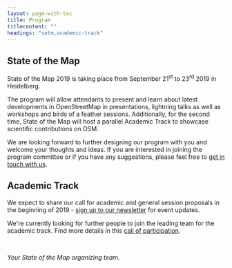 ```yaml
---
layout: page-with-toc
title: Program
titlecontent: ""
headings: "sotm,academic-track"
---
```


<h2 id="sotm">State of the Map</h2>

State of the Map <span class="numeral">2019</span> is taking place from September <span class="numeral">21</span><sup>st</sup> to <span class="numeral">23</span><sup>rd</sup> <span class="numeral">2019</span> in Heidelberg.

<!--
We are looking forward to designing a program with you - the OpenStreetMap community. Expect a call for session proposals to go out soon - <a href="{{site.baseurl}}/#newsletter">sign up for event updates</a> to get a notification.

For the second time, State of the Map will have a parallel Academic Track to showcase scientific contributions on OSM.
-->

The program will allow attendants to present and learn about latest developments in OpenStreetMap in presentations, lightning talks as well as workshops and birds of a feather sessions. Additionally, for the second time, State of the Map will host a parallel Academic Track to showcase scientific contributions on OSM.

We are looking forward to further designing our program with you and welcome your thoughts and ideas. If you are interested in joining the program committee or if you have any suggestions, please feel free to <a href="mailto:sotm@openstreetmap.org">get in touch with us</a>.

## Academic Track

We expect to share our call for academic and general session proposals in the beginning of <span class="numeral">2019</span> - <a href="{{site.baseurl}}/#newsletter">sign up to our newsletter</a> for event updates.

We're currently looking for further people to join the leading team for the academic track. Find more details in this [call of participation](https://blog.openstreetmap.org/2018/12/16/academic-track-sotm-2019/).

<br>

*Your State of the Map organizing team.*
